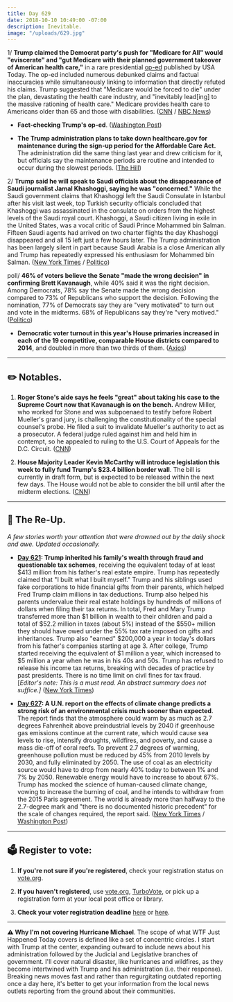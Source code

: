```yaml
---
title: Day 629
date: 2018-10-10 10:49:00 -07:00
description: Inevitable.
image: "/uploads/629.jpg"
---
```


1/ **Trump claimed the Democrat party's push for "Medicare for All" would "eviscerate" and "gut Medicare with their planned government takeover of American health care,"** in a rare presidential [op-ed](https://www.usatoday.com/story/opinion/2018/10/10/donald-trump-democrats-open-borders-medicare-all-single-payer-column/1560533002/) published by USA Today. The op-ed included numerous debunked claims and factual inaccuracies while simultaneously linking to information that directly refuted his claims. Trump suggested that "Medicare would be forced to die" under the plan, devastating the health care industry, and "inevitably lead\[ing\] to the massive rationing of health care." Medicare provides health care to Americans older than 65 and those with disabilities. ([CNN](https://www.cnn.com/2018/10/10/politics/donald-trump-medicare-for-all-midterms/index.html) / [NBC News](https://www.nbcnews.com/tech/tech-news/usa-today-criticized-printing-trump-op-ed-despite-inaccuracies-n918536))

* **Fact-checking Trump's op-ed**. ([Washington Post](https://www.washingtonpost.com/politics/2018/10/10/fact-checking-president-trumps-usa-today-op-ed-medicare-for-all/))

* **The Trump administration plans to take down healthcare.gov for maintenance during the sign-up period for the Affordable Care Act.** The administration did the same thing last year and drew criticism for it, but officials say the maintenance periods are routine and intended to occur during the slowest periods. ([The Hill](https://thehill.com/policy/healthcare/410574-trump-officials-plan-maintenance-downtime-for-healthcaregov-during))

2/ **Trump said he will speak to Saudi officials about the disappearance of Saudi journalist Jamal Khashoggi, saying he was "concerned."** While the Saudi government claims that Khashoggi left the Saudi Consulate in Istanbul after his visit last week, top Turkish security officials concluded that Khashoggi was assassinated in the consulate on orders from the highest levels of the Saudi royal court. Khashoggi, a Saudi citizen living in exile in the United States, was a vocal critic of Saudi Prince Mohammed bin Salman. Fifteen Saudi agents had arrived on two charter flights the day Khashoggi disappeared and all 15 left just a few hours later. The Trump administration has been largely silent in part because Saudi Arabia is a close American ally and Trump has repeatedly expressed his enthusiasm for Mohammed bin Salman. ([New York Times](https://www.nytimes.com/2018/10/09/world/europe/jamal-khashoggi-turkey-saudi-arabia.html) / [Politico](https://www.politico.com/story/2018/10/09/turkey-saudi-consulate-jamal-khashoggi-884155))

poll/ **46% of voters believe the Senate "made the wrong decision" in confirming Brett Kavanaugh**, while 40% said it was the right decision. Among Democrats, 78% say the Senate made the wrong decision compared to 73% of Republicans who support the decision. Following the nomination, 77% of Democrats say they are "very motivated" to turn out and vote in the midterms. 68% of Republicans say they're "very motived." ([Politico](https://www.politico.com/story/2018/10/10/poll-kavanaugh-midterms-885940))

* **Democratic voter turnout in this year's House primaries increased in each of the 19 competitive, comparable House districts compared to 2014**, and doubled in more than two thirds of them. ([Axios](https://www.axios.com/2018-midterms-democratic-primary-voter-turnout-9b94a3c2-1c59-4be6-8595-b31968e0e07d.html))

---

## ✏️ Notables.

1. **Roger Stone's aide says he feels "great" about taking his case to the Supreme Court now that Kavanaugh is on the bench.** Andrew Miller, who worked for Stone and was subpoenaed to testify before Robert Mueller's grand jury, is challenging the constitutionality of the special counsel's probe. He filed a suit to invalidate Mueller's authority to act as a prosecutor. A federal judge ruled against him and held him in contempt, so he appealed to ruling to the U.S. Court of Appeals for the D.C. Circuit. ([CNN](https://www.cnn.com/2018/10/09/politics/roger-stone-aide-andrew-miller-radio-interview/index.html))

2. **House Majority Leader Kevin McCarthy will introduce legislation this week to fully fund Trump's $23.4 billion border wall**. The bill is currently in draft form, but is expected to be released within the next few days. The House would not be able to consider the bill until after the midterm elections. ([CNN](https://www.cnn.com/2018/10/10/politics/kevin-mccarthy-border-wall-bill/index.html))

---

## 📌 The Re-Up.

*A few stories worth your attention that were drowned out by the daily shock and awe. Updated occasionally.*

* **[Day 621](https://whatthefuckjusthappenedtoday.com/2018/10/02/day-621/#1-trump-inherited-his-familys-wealth): Trump inherited his family's wealth through fraud and questionable tax schemes**, receiving the equivalent today of at least $413 million from his father's real estate empire. Trump has repeatedly claimed that "I built what I built myself." Trump and his siblings used fake corporations to hide financial gifts from their parents, which helped Fred Trump claim millions in tax deductions. Trump also helped his parents undervalue their real estate holdings by hundreds of millions of dollars when filing their tax returns. In total, Fred and Mary Trump transferred more than $1 billion in wealth to their children and paid a total of $52.2 million in taxes (about 5%) instead of the $550\+ million they should have owed under the 55% tax rate imposed on gifts and inheritances. Trump also "earned" $200,000 a year in today's dollars from his father's companies starting at age 3. After college, Trump started receiving the equivalent of $1 million a year, which increased to $5 million a year when he was in his 40s and 50s. Trump has refused to release his income tax returns, breaking with decades of practice by past presidents. There is no time limit on civil fines for tax fraud. \[*Editor's note: This is a must read. An abstract summary does not suffice.\]* ([New York Times](https://www.nytimes.com/interactive/2018/10/02/us/politics/donald-trump-tax-schemes-fred-trump.html))

* **[Day 627](https://whatthefuckjusthappenedtoday.com/2018/10/08/day-627/): A U.N. report on the effects of climate change predicts a strong risk of an environmental crisis much sooner than expected**. The report finds that the atmosphere could warm by as much as 2.7 degrees Fahrenheit above preindustrial levels by 2040 if greenhouse gas emissions continue at the current rate, which would cause sea levels to rise, intensify droughts, wildfires, and poverty, and cause a mass die-off of coral reefs. To prevent 2.7 degrees of warming, greenhouse pollution must be reduced by 45% from 2010 levels by 2030, and fully eliminated by 2050. The use of coal as an electricity source would have to drop from nearly 40% today to between 1% and 7% by 2050. Renewable energy would have to increase to about 67%. Trump has mocked the science of human-caused climate change, vowing to increase the burning of coal, and he intends to withdraw from the 2015 Paris agreement. The world is already more than halfway to the 2.7-degree mark and "there is no documented historic precedent" for the scale of changes required, the report said. ([New York Times](https://www.nytimes.com/2018/10/07/climate/ipcc-climate-report-2040.html) / [Washington Post](https://www.washingtonpost.com/energy-environment/2018/10/08/world-has-only-years-get-climate-change-under-control-un-scientists-say/))

---

## 🗳 Register to vote:

1. **If you're not sure if you're registered**, check your registration status on [vote.org](https://www.vote.org/am-i-registered-to-vote/).

2. **If you haven't registered**, use [vote.org](https://www.vote.org/register-to-vote/), [TurboVote](https://turbovote.org/), or pick up a registration form at your local post office or library.

3. **Check your voter registration deadline** [here](https://www.nytimes.com/2018/10/06/us/politics/state-voter-registration-deadlines.html) or [here](https://www.vox.com/policy-and-politics/2018/10/7/17947768/voter-registration-deadline-verify-2018-midterms).

---

**⚠️ Why I'm not covering Hurricane Michael**. The scope of what WTF Just Happened Today covers is defined like a set of concentric circles. I start with Trump at the center, expanding outward to include news about his administration followed by the Judicial and Legislative branches of government. I'll cover natural disaster, like hurricanes and wildfires, as they become intertwined with Trump and his administration (i.e. their response). Breaking news moves fast and rather than regurgitating outdated reporting once a day here, it's better to get your information from the local news outlets reporting from the ground about their communities. 